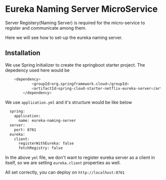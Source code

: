 
# Eureka Naming Server MicroService

Server Registery(Naming Server) is required for the micro-service to register and communicate among them.

Here we will see how to set-up the eureka naming server.



## Installation

We use Spring Initializer to create the springboot starter project.
The depedency used here would be

```bash
    <dependency>
			<groupId>org.springframework.cloud</groupId>
			<artifactId>spring-cloud-starter-netflix-eureka-server</artifactId>
		</dependency>
```

We use `application.yml` and it's structure would be like below

  ```bash
    spring:
      application:
        name: eureka-naming-server
    server:
      port: 8761
    eureka:
      client:
        registerWithEureka: false
        fetchRegistry: false
```

In the above `yml` file, we don't want to register eureka server as a client in itself, so we are setting `eureka.client` properties as well.

All set correctly, you can deploy on `http://localhost:8761`
